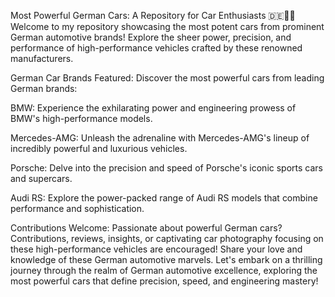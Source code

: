 Most Powerful German Cars: A Repository for Car Enthusiasts 🇩🇪🚗💨
Welcome to my repository showcasing the most potent cars from prominent German automotive brands! Explore the sheer power, precision, and performance of high-performance vehicles crafted by these renowned manufacturers.

German Car Brands Featured:
Discover the most powerful cars from leading German brands:

BMW: Experience the exhilarating power and engineering prowess of BMW's high-performance models.

Mercedes-AMG: Unleash the adrenaline with Mercedes-AMG's lineup of incredibly powerful and luxurious vehicles.

Porsche: Delve into the precision and speed of Porsche's iconic sports cars and supercars.

Audi RS: Explore the power-packed range of Audi RS models that combine performance and sophistication.

Contributions Welcome:
Passionate about powerful German cars? Contributions, reviews, insights, or captivating car photography focusing on these high-performance vehicles are encouraged! Share your love and knowledge of these German automotive marvels.
Let's embark on a thrilling journey through the realm of German automotive excellence, exploring the most powerful cars that define precision, speed, and engineering mastery!


